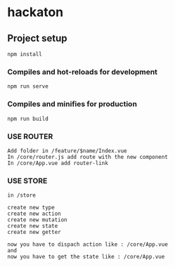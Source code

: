 # hackaton

## Project setup
```
npm install
```

### Compiles and hot-reloads for development
```
npm run serve
```

### Compiles and minifies for production
```
npm run build
```

### USE ROUTER 
```
Add folder in /feature/$name/Index.vue
In /core/router.js add route with the new component
In /core/App.vue add router-link
```

### USE STORE 
```
in /store

create new type  
create new action
create new mutation
create new state
create new getter
```

```
now you have to dispach action like : /core/App.vue
and
now you have to get the state like : /core/App.vue
```
